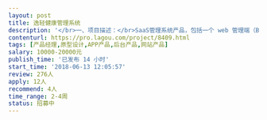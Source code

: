 ```yaml
---                
layout: post       
title: 逸轻健康管理系统           
description: '</br>一、项目描述：</br>SaaS管理系统产品，包括一个 web 管理端（B端），iOS和Android两个客户端（C端），C端提供给普通用户使用， B端作为企业管理人员使用，B端用户为C端用户提供咨询和数据管理服务。B端用户可以分析C端提交的数据，进行数据分析，并给出指导方案，可以跟 C端用户进行会话沟通，完成服务闭环。</br></br>二、主要功能点：</br>资讯管理、活动管理、方案管理、用户管理、用户数据管理分析、消息通知与推送、登录注册、一对一会话、群组会话、广告管理、系统设置等</br></br>三、可参考产品： </br>C端app：哥本哈根、薄荷健康、变啦 三者结合；</br>B端web：暂无参考，可提供整体思路和基础 UE原型；</br></br>四、人员要求：</br>1、有App产品的策划经验，有 toB 企业管理 SaaS 系统产品策划经验；</br>2、熟悉产品策划设计过程、对产品设计和交互有丰富的经验积累；</br>3、优秀的文档撰写能力，熟练掌握和使用各种系统工具，如Axure、mockplus、adobe XD、墨刀等需求管理及界面原型工具；</br>4、良好的沟通能力和契约精神。</br>5、足够的时间、能够按时完成产品原型设计和需求说明交付；</br>'     
contenturl: https://pro.lagou.com/project/8409.html      
tags: [产品经理,原型设计,APP产品,后台产品,网站产品]            
salary: 10000-20000元          
publish_time: '已发布 14 小时'         
start_time: '2018-06-13 12:05:57'           
review: 276人                   
apply: 12人                   
recommend: 4人                   
time_range: 2-4周              
status: 招募中                  
---                 
```

